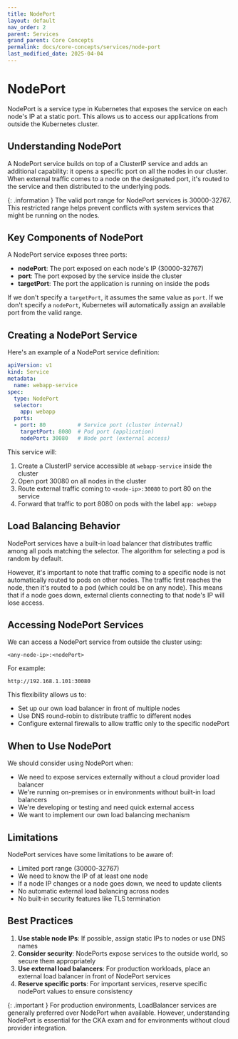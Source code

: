 ```yaml
---
title: NodePort
layout: default
nav_order: 2
parent: Services
grand_parent: Core Concepts
permalink: docs/core-concepts/services/node-port
last_modified_date: 2025-04-04
---
```


# NodePort

NodePort is a service type in Kubernetes that exposes the service on each node's IP at a static port. This allows us to access our applications from outside the Kubernetes cluster.

## Understanding NodePort

A NodePort service builds on top of a ClusterIP service and adds an additional capability: it opens a specific port on all the nodes in our cluster. When external traffic comes to a node on the designated port, it's routed to the service and then distributed to the underlying pods.

<div markdown="block">
{: .information }
The valid port range for NodePort services is 30000-32767. This restricted range helps prevent conflicts with system services that might be running on the nodes.
</div>

## Key Components of NodePort

A NodePort service exposes three ports:
- **nodePort**: The port exposed on each node's IP (30000-32767)
- **port**: The port exposed by the service inside the cluster
- **targetPort**: The port the application is running on inside the pods

If we don't specify a `targetPort`, it assumes the same value as `port`. If we don't specify a `nodePort`, Kubernetes will automatically assign an available port from the valid range.

## Creating a NodePort Service

Here's an example of a NodePort service definition:

```yaml
apiVersion: v1
kind: Service
metadata:
  name: webapp-service
spec:
  type: NodePort
  selector:
    app: webapp
  ports:
  - port: 80          # Service port (cluster internal)
    targetPort: 8080  # Pod port (application)
    nodePort: 30080   # Node port (external access)
```

This service will:
1. Create a ClusterIP service accessible at `webapp-service` inside the cluster
2. Open port 30080 on all nodes in the cluster
3. Route external traffic coming to `<node-ip>:30080` to port 80 on the service
4. Forward that traffic to port 8080 on pods with the label `app: webapp`

## Load Balancing Behavior

NodePort services have a built-in load balancer that distributes traffic among all pods matching the selector. The algorithm for selecting a pod is random by default.

However, it's important to note that traffic coming to a specific node is not automatically routed to pods on other nodes. The traffic first reaches the node, then it's routed to a pod (which could be on any node). This means that if a node goes down, external clients connecting to that node's IP will lose access.

## Accessing NodePort Services

We can access a NodePort service from outside the cluster using:

```
<any-node-ip>:<nodePort>
```

For example:
```
http://192.168.1.101:30080
```

This flexibility allows us to:
- Set up our own load balancer in front of multiple nodes
- Use DNS round-robin to distribute traffic to different nodes
- Configure external firewalls to allow traffic only to the specific nodePort

## When to Use NodePort

We should consider using NodePort when:
- We need to expose services externally without a cloud provider load balancer
- We're running on-premises or in environments without built-in load balancers
- We're developing or testing and need quick external access
- We want to implement our own load balancing mechanism

## Limitations

NodePort services have some limitations to be aware of:
- Limited port range (30000-32767)
- We need to know the IP of at least one node
- If a node IP changes or a node goes down, we need to update clients
- No automatic external load balancing across nodes
- No built-in security features like TLS termination

## Best Practices

1. **Use stable node IPs**: If possible, assign static IPs to nodes or use DNS names
2. **Consider security**: NodePorts expose services to the outside world, so secure them appropriately
3. **Use external load balancers**: For production workloads, place an external load balancer in front of NodePort services
4. **Reserve specific ports**: For important services, reserve specific nodePort values to ensure consistency

<div markdown="block">
{: .important }
For production environments, LoadBalancer services are generally preferred over NodePort when available. However, understanding NodePort is essential for the CKA exam and for environments without cloud provider integration.
</div>